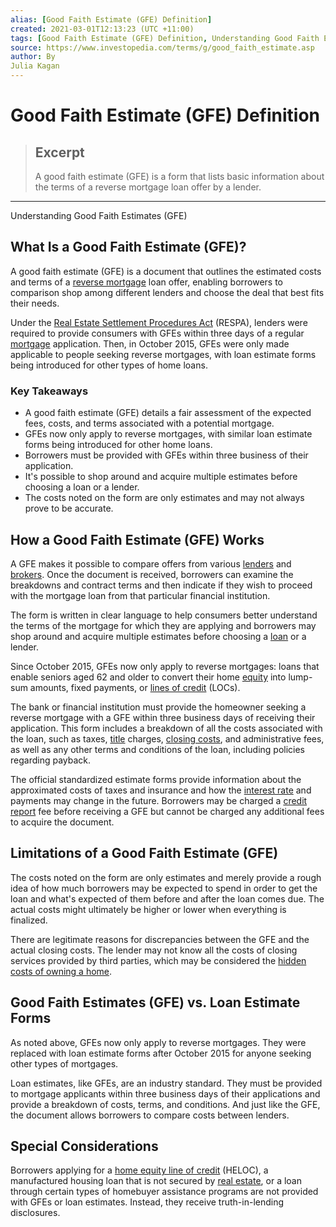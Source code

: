 ```yaml
---
alias: [Good Faith Estimate (GFE) Definition]
created: 2021-03-01T12:13:23 (UTC +11:00)
tags: [Good Faith Estimate (GFE) Definition, Understanding Good Faith Estimates (GFE)]
source: https://www.investopedia.com/terms/g/good_faith_estimate.asp
author: By
Julia Kagan
---
```


# Good Faith Estimate (GFE) Definition

> ## Excerpt
> A good faith estimate (GFE) is a form that lists basic information about the terms of a reverse mortgage loan offer by a lender.

---

Understanding Good Faith Estimates (GFE)
## What Is a Good Faith Estimate (GFE)?

A good faith estimate (GFE) is a document that outlines the estimated costs and terms of a [reverse mortgage](https://www.investopedia.com/mortgage/reverse-mortgage/) loan offer, enabling borrowers to comparison shop among different lenders and choose the deal that best fits their needs.

Under the [Real Estate Settlement Procedures Act](https://www.investopedia.com/terms/r/real-estate-settlement-procedures-act-respa.asp) (RESPA), lenders were required to provide consumers with GFEs within three days of a regular [mortgage](https://www.investopedia.com/terms/m/mortgage.asp) application. Then, in October 2015, GFEs were only made applicable to people seeking reverse mortgages, with loan estimate forms being introduced for other types of home loans.

### Key Takeaways

-   A good faith estimate (GFE) details a fair assessment of the expected fees, costs, and terms associated with a potential mortgage.
-   GFEs now only apply to reverse mortgages, with similar loan estimate forms being introduced for other home loans.
-   Borrowers must be provided with GFEs within three business of their application.
-   It's possible to shop around and acquire multiple estimates before choosing a loan or a lender.
-   The costs noted on the form are only estimates and may not always prove to be accurate.

## How a Good Faith Estimate (GFE) Works

A GFE makes it possible to compare offers from various [lenders](https://www.investopedia.com/terms/l/lender.asp) and [brokers](https://www.investopedia.com/terms/b/broker.asp). Once the document is received, borrowers can examine the breakdowns and contract terms and then indicate if they wish to proceed with the mortgage loan from that particular financial institution.

The form is written in clear language to help consumers better understand the terms of the mortgage for which they are applying and borrowers may shop around and acquire multiple estimates before choosing a [loan](https://www.investopedia.com/terms/l/loan.asp) or a lender.

Since October 2015, GFEs now only apply to reverse mortgages: loans that enable seniors aged 62 and older to convert their home [equity](https://www.investopedia.com/terms/e/equity.asp) into lump-sum amounts, fixed payments, or [lines of credit](https://www.investopedia.com/terms/l/lineofcredit.asp) (LOCs).

The bank or financial institution must provide the homeowner seeking a reverse mortgage with a GFE within three business days of receiving their application. This form includes a breakdown of all the costs associated with the loan, such as taxes, [title](https://www.investopedia.com/terms/t/title.asp) charges, [closing costs](https://www.investopedia.com/terms/c/closingcosts.asp), and administrative fees, as well as any other terms and conditions of the loan, including policies regarding payback.

The official standardized estimate forms provide information about the approximated costs of taxes and insurance and how the [interest rate](https://www.investopedia.com/terms/i/interestrate.asp) and payments may change in the future. Borrowers may be charged a [credit report](https://www.investopedia.com/terms/c/creditreport.asp) fee before receiving a GFE but cannot be charged any additional fees to acquire the document.

## Limitations of a Good Faith Estimate (GFE)

The costs noted on the form are only estimates and merely provide a rough idea of how much borrowers may be expected to spend in order to get the loan and what's expected of them before and after the loan comes due. The actual costs might ultimately be higher or lower when everything is finalized.

There are legitimate reasons for discrepancies between the GFE and the actual closing costs. The lender may not know all the costs of closing services provided by third parties, which may be considered the [hidden costs of owning a home](https://www.investopedia.com/the-hidden-costs-of-owning-a-home-4776306). 

## Good Faith Estimates (GFE) vs. Loan Estimate Forms

As noted above, GFEs now only apply to reverse mortgages. They were replaced with loan estimate forms after October 2015 for anyone seeking other types of mortgages.

Loan estimates, like GFEs, are an industry standard. They must be provided to mortgage applicants within three business days of their applications and provide a breakdown of costs, terms, and conditions. And just like the GFE, the document allows borrowers to compare costs between lenders.

## Special Considerations

Borrowers applying for a [home equity line of credit](https://www.investopedia.com/mortgage/heloc/) (HELOC), a manufactured housing loan that is not secured by [real estate](https://www.investopedia.com/terms/r/realestate.asp), or a loan through certain types of homebuyer assistance programs are not provided with GFEs or loan estimates. Instead, they receive truth-in-lending disclosures.
